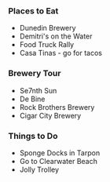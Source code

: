
### Places to Eat
 - Dunedin Brewery
 - Demitri's on the Water
 - Food Truck Rally
 - Casa Tinas - go for tacos

### Brewery Tour
 - Se7nth Sun
 - De Bine
 - Rock Brothers Brewery
 - Cigar City Brewery 

### Things to Do
 - Sponge Docks in Tarpon
 - Go to Clearwater Beach
 - Jolly Trolley
